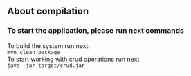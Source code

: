 ## About compilation ##
### To start the application, please run next commands ###
To build the system run next:\
`mvn clean package`\
To start working with crud operations run next \
`java -jar target/crud.jar`
